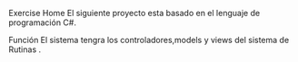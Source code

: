Exercise Home
El siguiente proyecto esta basado en el lenguaje de programación C#.


Función
El sistema tengra los controladores,models y views del  sistema de Rutinas .

